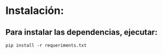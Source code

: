 # Instalación:
## Para instalar las dependencias, ejecutar:

```
pip install -r requeriments.txt
```